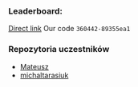 ### Leaderboard:

[Direct link](https://adventofcode.com/2023/leaderboard/private/view/360442)
Our code `360442-89355ea1`

### Repozytoria uczestników

- [Mateusz](https://github.com/stepaniukm/AdventOfCode/tree/main/2024)
- [michaltarasiuk](https://github.com/michaltarasiuk/aoc/tree/main/year_24)
